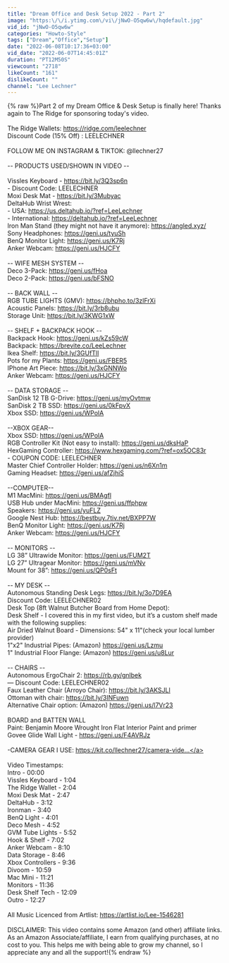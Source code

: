 ```yaml
---
title: "Dream Office and Desk Setup 2022 - Part 2"
image: "https:\/\/i.ytimg.com\/vi\/jNwO-O5qw6w\/hqdefault.jpg"
vid_id: "jNwO-O5qw6w"
categories: "Howto-Style"
tags: ["Dream","Office","Setup"]
date: "2022-06-08T10:17:36+03:00"
vid_date: "2022-06-07T14:45:01Z"
duration: "PT12M50S"
viewcount: "2718"
likeCount: "161"
dislikeCount: ""
channel: "Lee Lechner"
---
```

{% raw %}Part 2 of my Dream Office &amp; Desk Setup is finally here! Thanks again to The Ridge for sponsoring today's video.<br /><br />The Ridge Wallets: <a rel="nofollow" target="blank" href="https://ridge.com/leelechner">https://ridge.com/leelechner</a><br />Discount Code (15% Off) : LEELECHNER<br /><br />FOLLOW ME ON INSTAGRAM &amp; TIKTOK: @llechner27 <br /><br />-- PRODUCTS USED/SHOWN IN VIDEO --<br /><br />Vissles Keyboard - <a rel="nofollow" target="blank" href="https://bit.ly/3Q3sp6n">https://bit.ly/3Q3sp6n</a><br />     - Discount Code: LEELECHNER<br />Moxi Desk Mat - <a rel="nofollow" target="blank" href="https://bit.ly/3Mubyac">https://bit.ly/3Mubyac</a><br />DeltaHub Wrist Wrest:<br />     - USA: <a rel="nofollow" target="blank" href="https://us.deltahub.io/?ref=LeeLechner">https://us.deltahub.io/?ref=LeeLechner</a><br />     - International: <a rel="nofollow" target="blank" href="https://deltahub.io/?ref=LeeLechner">https://deltahub.io/?ref=LeeLechner</a><br />Iron Man Stand (they might not have it anymore): <a rel="nofollow" target="blank" href="https://angled.xyz/">https://angled.xyz/</a><br />Sony Headphones: <a rel="nofollow" target="blank" href="https://geni.us/tyuSh">https://geni.us/tyuSh</a><br />BenQ Monitor Light: <a rel="nofollow" target="blank" href="https://geni.us/K7Rj">https://geni.us/K7Rj</a><br />Anker Webcam: <a rel="nofollow" target="blank" href="https://geni.us/HJCFY">https://geni.us/HJCFY</a><br /><br />-- WIFE MESH SYSTEM --<br />Deco 3-Pack: <a rel="nofollow" target="blank" href="https://geni.us/fHoa">https://geni.us/fHoa</a><br />Deco 2-Pack: <a rel="nofollow" target="blank" href="https://geni.us/bFSNO">https://geni.us/bFSNO</a><br /><br />-- BACK WALL --<br />RGB TUBE LIGHTS (GMV): <a rel="nofollow" target="blank" href="https://bhpho.to/3zlFrXi">https://bhpho.to/3zlFrXi</a><br />Acoustic Panels: <a rel="nofollow" target="blank" href="https://bit.ly/3rb8ubu">https://bit.ly/3rb8ubu</a><br />Storage Unit: <a rel="nofollow" target="blank" href="https://bit.ly/3KWG1xW">https://bit.ly/3KWG1xW</a> <br /><br />-- SHELF + BACKPACK HOOK --<br />Backpack Hook: <a rel="nofollow" target="blank" href="https://geni.us/kZs59cW">https://geni.us/kZs59cW</a><br />Backpack: <a rel="nofollow" target="blank" href="https://brevite.co/LeeLechner">https://brevite.co/LeeLechner</a> <br />Ikea Shelf: <a rel="nofollow" target="blank" href="https://bit.ly/3GUfTlI">https://bit.ly/3GUfTlI</a><br />Pots for my Plants: <a rel="nofollow" target="blank" href="https://geni.us/FBER5">https://geni.us/FBER5</a><br />IPhone Art Piece: <a rel="nofollow" target="blank" href="https://bit.ly/3xGNNWo">https://bit.ly/3xGNNWo</a><br />Anker Webcam: <a rel="nofollow" target="blank" href="https://geni.us/HJCFY">https://geni.us/HJCFY</a><br /><br />-- DATA STORAGE -- <br />SanDisk 12 TB G-Drive: <a rel="nofollow" target="blank" href="https://geni.us/myOvtmw">https://geni.us/myOvtmw</a><br />SanDisk 2 TB SSD: <a rel="nofollow" target="blank" href="https://geni.us/0kFpvX">https://geni.us/0kFpvX</a><br />Xbox SSD: <a rel="nofollow" target="blank" href="https://geni.us/WPolA">https://geni.us/WPolA</a><br /><br />--XBOX GEAR--<br />Xbox SSD: <a rel="nofollow" target="blank" href="https://geni.us/WPolA">https://geni.us/WPolA</a><br />RGB Controller Kit (Not easy to install): <a rel="nofollow" target="blank" href="https://geni.us/dksHaP">https://geni.us/dksHaP</a><br />HexGaming Controller: <a rel="nofollow" target="blank" href="https://www.hexgaming.com/?ref=ox5OC83r">https://www.hexgaming.com/?ref=ox5OC83r</a><br />     - COUPON CODE: LEELECHNER<br />Master Chief Controller Holder: <a rel="nofollow" target="blank" href="https://geni.us/n6Xn1m">https://geni.us/n6Xn1m</a><br />Gaming Headset: <a rel="nofollow" target="blank" href="https://geni.us/afZjhiS">https://geni.us/afZjhiS</a><br /><br />--COMPUTER--<br />M1 MacMini: <a rel="nofollow" target="blank" href="https://geni.us/BMAgfl">https://geni.us/BMAgfl</a><br />USB Hub under MacMini: <a rel="nofollow" target="blank" href="https://geni.us/ffphpw">https://geni.us/ffphpw</a><br />Speakers: <a rel="nofollow" target="blank" href="https://geni.us/yuFLZ">https://geni.us/yuFLZ</a><br />Google Nest Hub: <a rel="nofollow" target="blank" href="https://bestbuy.7tiv.net/BXPP7W">https://bestbuy.7tiv.net/BXPP7W</a><br />BenQ Monitor Light: <a rel="nofollow" target="blank" href="https://geni.us/K7Rj">https://geni.us/K7Rj</a><br />Anker Webcam: <a rel="nofollow" target="blank" href="https://geni.us/HJCFY">https://geni.us/HJCFY</a><br /><br />-- MONITORS --<br />LG 38” Ultrawide Monitor: <a rel="nofollow" target="blank" href="https://geni.us/FUM2T">https://geni.us/FUM2T</a><br />LG 27” Ultragear Monitor: <a rel="nofollow" target="blank" href="https://geni.us/mVNv">https://geni.us/mVNv</a><br />Mount for 38”: <a rel="nofollow" target="blank" href="https://geni.us/QP0sFt">https://geni.us/QP0sFt</a> <br /><br />-- MY DESK -- <br />Autonomous Standing Desk Legs: <a rel="nofollow" target="blank" href="https://bit.ly/3o7D9EA">https://bit.ly/3o7D9EA</a> <br />Discount Code: LEELECHNER02<br />Desk Top (8ft Walnut Butcher Board from Home Depot): <br />Desk Shelf - I covered this in my first video, but it’s a custom shelf made with the following supplies:<br />Air Dried Walnut Board - Dimensions: 54&quot; x 11&quot;(check your local lumber provider)<br />1&quot;x2&quot; Industrial Pipes: (Amazon) <a rel="nofollow" target="blank" href="https://geni.us/Lzmu">https://geni.us/Lzmu</a><br />1&quot; Industrial Floor Flange: (Amazon) <a rel="nofollow" target="blank" href="https://geni.us/u8Lur">https://geni.us/u8Lur</a><br /><br />-- CHAIRS -- <br />Autonomous ErgoChair 2: <a rel="nofollow" target="blank" href="https://rb.gy/gnlbek">https://rb.gy/gnlbek</a><br />   — Discount Code: LEELECHNER02<br />Faux Leather Chair (Arroyo Chair): <a rel="nofollow" target="blank" href="https://bit.ly/3AKSJLl">https://bit.ly/3AKSJLl</a><br />Ottoman with chair: <a rel="nofollow" target="blank" href="https://bit.ly/3INFuwn">https://bit.ly/3INFuwn</a> <br />Alternative Chair option: (Amazon) <a rel="nofollow" target="blank" href="https://geni.us/l7Vr23">https://geni.us/l7Vr23</a><br /><br />BOARD and BATTEN WALL<br />Paint: Benjamin Moore Wrought Iron Flat Interior Paint and primer<br />Govee Glide Wall Light - <a rel="nofollow" target="blank" href="https://geni.us/F4AVRJz">https://geni.us/F4AVRJz</a><br /><br />-CAMERA GEAR I USE: <a rel="nofollow" target="blank" href="https://kit.co/llechner27/camera-vide...">https://kit.co/llechner27/camera-vide...</a><br /><br />Video Timestamps:<br />Intro - 00:00<br />Vissles Keyboard - 1:04<br />The Ridge Wallet - 2:04<br />Moxi Desk Mat - 2:47<br />DeltaHub - 3:12<br />Ironman - 3:40<br />BenQ Light - 4:01<br />Deco Mesh - 4:52<br />GVM Tube Lights - 5:52<br />Hook &amp; Shelf - 7:02<br />Anker Webcam - 8:10<br />Data Storage - 8:46<br />Xbox Controllers - 9:36<br />Divoom - 10:59<br />Mac Mini - 11:21<br />Monitors - 11:36<br />Desk Shelf Tech - 12:09<br />Outro - 12:27<br /><br />All Music Licenced from Artlist: <a rel="nofollow" target="blank" href="https://artlist.io/Lee-1546281">https://artlist.io/Lee-1546281</a><br /><br />DISCLAIMER: This video contains some Amazon (and other) affiliate links. As an Amazon Associate/affiliate, I earn from qualifying purchases, at no cost to you. This helps me with being able to grow my channel, so I appreciate any and all the support!{% endraw %}
